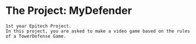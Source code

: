 # The Project: MyDefender
```
1st year Epitech Project.
In this project, you are asked to make a video game based on the rules of a TowerDefense Game.
```
